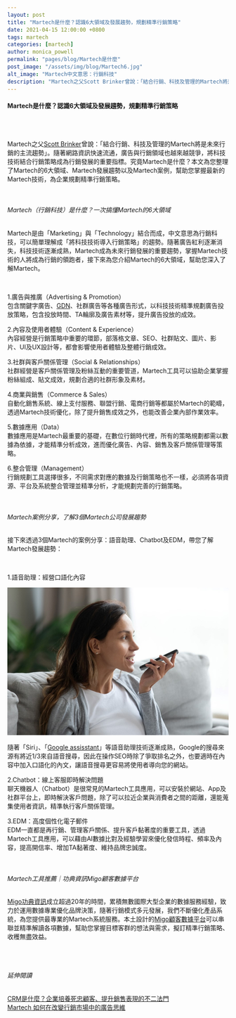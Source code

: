 ```yaml
---
layout: post
title: "Martech是什麼？認識6大領域及發展趨勢，規劃精準行銷策略"
date: 2021-04-15 12:00:00 +0800
tags: martech
categories: [martech]
author: monica_powell
permalink: "pages/blog/Martech是什麼"
post_image: "/assets/img/blog/Martech6.jpg"
alt_image: "Martech中文意思：行銷科技"
description: "Martech之父Scott Brinker曾說：「結合行銷、科技及管理的Martech將是..."
---
```


<div class="post-content">
  <h4>Martech是什麼？認識6大領域及發展趨勢，規劃精準行銷策略</h4>
  <br><br>
  <p>
    Martech之父<a href="https://en.wikipedia.org/wiki/Scott_Brinker" target="_blank">Scott Brinker</a>曾說：「結合行銷、科技及管理的Martech將是未來行銷的主流趨勢」。隨著網路資訊快速流通，廣告與行銷領域也越來越競爭，將科技技術結合行銷策略成為行銷發展的重要指標。究竟Martech是什麼？本文為您整理了Martech的6大領域、Martech發展趨勢以及Martech案例，幫助您掌握最新的Martech技術，為企業規劃精準行銷策略。 
  </p>
  <br>
  <h6> Martech（行銷科技）是什麼？一次搞懂Martech的6大領域 </h6>
  <p>
    Martech是由「Marketing」與「Technology」結合而成，中文意思為行銷科技，可以簡單理解成「將科技技術導入行銷策略」的趨勢。隨著廣告紅利逐漸消失，科技技術逐漸成熟，Martech成為未來行銷發展的重要趨勢，掌握Martech技術的人將成為行銷的領跑者，接下來為您介紹Martech的6大領域，幫助您深入了解Martech。  
  </p><br>
  <p>
    1.廣告與推廣（Advertising & Promotion）<br>
    包含關鍵字廣告、<a href="https://support.google.com/google-ads/answer/2404190?hl=zh-Hant" target="_blank">GDN</a>、社群廣告等各種廣告形式，以科技技術精準規劃廣告投放策略，包含投放時間、TA輪廓及廣告素材等，提升廣告投放的成效。 
  </p>
  <p>
    2.內容及使用者體驗（Content & Experience）<br>
    內容經營是行銷策略中重要的環節，部落格文章、SEO、社群貼文、圖片、影片、UI及UX設計等，都會影響使用者體驗及整體行銷成效。 
  </p>
  <p>
    3.社群與客戶關係管理（Social & Relationships）<br>
    社群經營是客戶關係管理及粉絲互動的重要管道，Martech工具可以協助企業掌握粉絲組成、貼文成效，規劃合適的社群形象及素材。
  </p>
  <p>
    4.商業與銷售（Commerce & Sales）<br>
    自動化銷售系統、線上支付服務、聯盟行銷、電商行銷等都屬於Martech的範疇，透過Martech技術優化，除了提升銷售成效之外，也能改善企業內部作業效率。
  </p>
  <p>
    5.數據應用（Data）<br>
    數據應用是Martech最重要的基礎，在數位行銷時代裡，所有的策略規劃都需以數據為依據，才能精準分析成效，進而優化廣告、內容、銷售及客戶關係管理等策略。 
  </p>
  <p>
    6.整合管理（Management）<br>
    行銷規劃工具選擇很多，不同需求對應的數據及行銷策略也不一樣，必須將各項資源、平台及系統整合管理並精準分析，才能規劃完善的行銷策略。 
  </p>​
  <h6>
    Martech案例分享，了解3個Martech公司發展趨勢
  </h6>
  <p>
    接下來透過3個Martech的案例分享：語音助理、Chatbot及EDM，帶您了解Martech發展趨勢：  
  </p>
  <br>
  <p>
    1.語音助理：經營口語化內容<br>
  </p>
  <div class="blog-thumb">
    <img src="/assets/img/blog/Martech6_1.jpg" alt="Martech案例：語音搜尋優化"/>​
  </div>
  <p>
    隨著「Siri」、「<a href="https://zh.wikipedia.org/zh-tw/Google%E5%8A%A9%E7%90%86" target="_blank">Google assisstant</a>」等語音助理技術逐漸成熟，Google的搜尋來源有將近1/3來自語音搜尋，因此在操作SEO時除了爭取排名之外，也要適時在內容中加入口語化的內文，讓語音搜尋更容易將使用者導向您的網站。  
  </p>
  <p>
    2.Chatbot：線上客服即時解決問題 <br>
    聊天機器人（Chatbot）是很常見的Martech工具應用，可以安裝於網站、App及社群平台上，即時解決客戶問題，除了可以拉近企業與消費者之間的距離，還能蒐集使用者資訊，精準執行客戶關係管理。  
  </p>
  <p>
    3.EDM：高度個性化電子郵件 <br>
    EDM一直都是再行銷、管理客戶關係、提升客戶黏著度的重要工具，透過Martech工具應用，可以藉由AI數據比對及經驗學習來優化發信時程、頻率及內容，提高開信率、增加TA黏著度、維持品牌忠誠度。
  </p>
  <br>
  <h6>
    Martech工具推薦｜功典資訊Migo顧客數據平台 
  </h6>
  <p>
    <a href="{{site.baseurl}}/" target="_blank">Migo功典資訊</a>成立超過20年的時間，累積無數國際大型企業的數據服務經驗，致力於運用數據專業優化品牌決策，隨著行銷模式多元發展，我們不斷優化產品系統，為您提供最專業的Martech系統服務。本土設計的<a href="{{site.baseurl}}/pages/services-details" target="_blank">Migo顧客數據平台</a>可以串聯並精準解讀各項數據，幫助您掌握目標客群的想法與需求，擬訂精準行銷策略、收穫無盡效益。
  </p><br><br>
  <h6 class="extend">
    延伸閱讀
  </h6>
  <p>
    <a href="{{site.baseurl}}/pages/blog/CRM是什麼" target="_blank">CRM是什麼？企業培養死忠顧客、提升銷售表現的不二法門</a>
    <br>
    <a href="{{site.baseurl}}/pages/blog/改變行銷思維" target="_blank">Martech 如何在改變行銷市場中的廣告思維 </a>
  </p>
</div>
